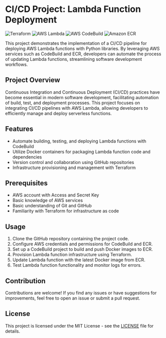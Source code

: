 # CI/CD Project: Lambda Function Deployment

![Terraform](https://img.shields.io/badge/Terraform-v0.14.7-blue?logo=terraform)
![AWS Lambda](https://img.shields.io/badge/AWS-Lambda-orange?logo=amazon-aws)
![AWS CodeBuild](https://img.shields.io/badge/AWS-CodeBuild-yellow?logo=amazon-aws)
![Amazon ECR](https://img.shields.io/badge/Amazon-ECR-green?logo=amazon-aws)

This project demonstrates the implementation of a CI/CD pipeline for deploying AWS Lambda functions with Python libraries. By leveraging AWS services such as CodeBuild and ECR, developers can automate the process of updating Lambda functions, streamlining software development workflows.

## Project Overview

Continuous Integration and Continuous Deployment (CI/CD) practices have become essential in modern software development, facilitating automation of build, test, and deployment processes. This project focuses on integrating CI/CD pipelines with AWS Lambda, allowing developers to efficiently manage and deploy serverless functions.

## Features

- Automate building, testing, and deploying Lambda functions with CodeBuild
- Utilize Docker containers for packaging Lambda function code and dependencies
- Version control and collaboration using GitHub repositories
- Infrastructure provisioning and management with Terraform

## Prerequisites

- AWS account with Access and Secret Key
- Basic knowledge of AWS services
- Basic understanding of Git and GitHub
- Familiarity with Terraform for infrastructure as code

## Usage

1. Clone the GitHub repository containing the project code.
2. Configure AWS credentials and permissions for CodeBuild and ECR.
3. Set up a CodeBuild project to build and push Docker images to ECR.
4. Provision Lambda function infrastructure using Terraform.
5. Update Lambda function with the latest Docker image from ECR.
6. Test Lambda function functionality and monitor logs for errors.

## Contribution

Contributions are welcome! If you find any issues or have suggestions for improvements, feel free to open an issue or submit a pull request.

## License

This project is licensed under the MIT License - see the [LICENSE](LICENSE) file for details.

